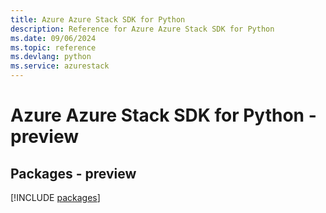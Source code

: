 ```yaml
---
title: Azure Azure Stack SDK for Python
description: Reference for Azure Azure Stack SDK for Python
ms.date: 09/06/2024
ms.topic: reference
ms.devlang: python
ms.service: azurestack
---
```

# Azure Azure Stack SDK for Python - preview
## Packages - preview
[!INCLUDE [packages](azure-stack-index.md)]